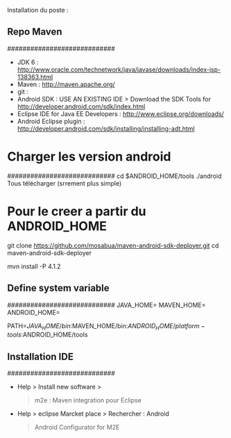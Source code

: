 Installation du poste : 
 

## Repo Maven
############################
- JDK 6 : http://www.oracle.com/technetwork/java/javase/downloads/index-jsp-138363.html
- Maven : http://maven.apache.org/
- git :
- Android SDK : USE AN EXISTING IDE > Download the SDK Tools for http://developer.android.com/sdk/index.html
- Eclipse IDE for Java EE Developers : http://www.eclipse.org/downloads/
- Android Eclipse plugin : http://developer.android.com/sdk/installing/installing-adt.html

# Charger les version android
############################
cd $ANDROID_HOME/tools
./android
Tous télécharger (srrement plus simple)

# Pour le creer a partir du ANDROID_HOME
git clone https://github.com/mosabua/maven-android-sdk-deployer.git
cd maven-android-sdk-deployer

mvn install -P 4.1.2


## Define system variable
############################
JAVA_HOME=
MAVEN_HOME=
ANDROID_HOME=

PATH=$JAVA_HOME/bin:$MAVEN_HOME/bin:$ANDROID_HOME/platform-tools:$ANDROID_HOME/tools

## Installation IDE
############################
- Help > Install new software >
   > m2e : Maven integration pour Eclipse
   
- Help > eclipse Marcket place > Rechercher : Android
  > Android Configurator for M2E
     
   

